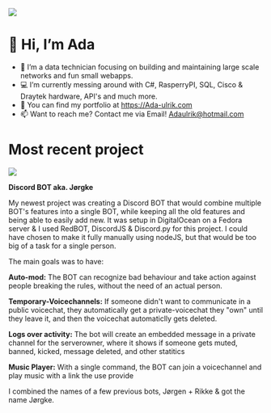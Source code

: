 ![](https://ada-ulrik.com/images/mainbanner.png)
# 👋 Hi, I’m Ada
- 🔧 I’m a data technician focusing on building and maintaining large scale networks and fun small webapps.
- 💻 I’m currently messing around with C#, RasperryPI, SQL, Cisco & Draytek hardware, API's and much more.
- 🔗 You can find my portfolio at https://Ada-ulrik.com
- 📫 Want to reach me? Contact me via Email! Adaulrik@hotmail.com

# Most recent project
![](https://ada-ulrik.com/images/discordbot.gif)

**Discord BOT aka. Jørgke** 

My newest project was creating a Discord BOT that would combine multiple BOT's features into a single BOT, while keeping all the old features and being able to easily add new. It was setup in DigitalOcean on a Fedora server & I used RedBOT, DiscordJS & Discord.py for this project. I could have chosen to make it fully manually using nodeJS, but that would be too big of a task for a single person.

The main goals was to have:

**Auto-mod:** 
The BOT can recognize bad behaviour and take action against people breaking the rules, without the need of an actual person.

**Temporary-Voicechannels:** 
If someone didn't want to communicate in a public voicechat, they automatically get a private-voicechat they "own" until they leave it, and then the voicechat automaticlly gets deleted.

**Logs over activity:** 
The bot will create an embedded message in a private channel for the serverowner, where it shows if someone gets muted, banned, kicked, message deleted, and other statitics

**Music Player:** 
With a single command, the BOT can join a voicechannel and play music with a link the use provide

I combined the names of a few previous bots, Jørgen + Rikke & got the name Jørgke.

